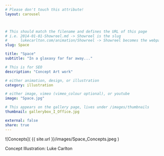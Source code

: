 ```yaml
---
# Please don't touch this attribute!
layout: carousel



# This should match the filename and defines the URL of this page
# i.e. 2014-01-01-Showreel.md -> Showreel is the slug
#      lukecarlton.com/animation/Showreel -> Showreel becomes the webpath
slug: Space

title: "Space"
subtitle: "In a glaxaxy far far away..."

# This is for SEO
description: "Concept Art work"

# either animation, design, or illustration
category: illustration

# either image, vimeo (vimeo_colour optional), or youtube
image: "Space.jpg"

# This appears on the gallery page, lives under /images/thumbnails
thumbnail: gallerybox_I_Office.jpg

external: false
share: true
---
```


![Concepts]( {{ site.url }}/images/Space_Concepts.jpeg )

Concept Illustration: Luke Carlton